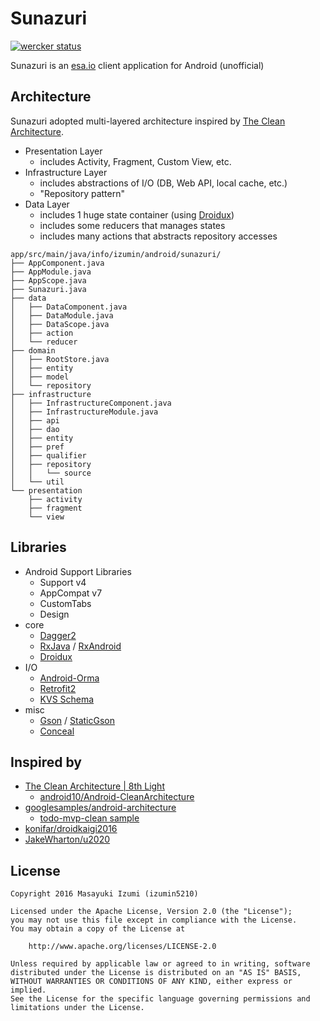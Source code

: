 # Sunazuri
[![wercker status](https://app.wercker.com/status/91911c982144b4e89dd09c390e83a647/s/master "wercker status")](https://app.wercker.com/project/bykey/91911c982144b4e89dd09c390e83a647)

Sunazuri is an [esa.io][esa] client application for Android (unofficial)


## Architecture
Sunazuri adopted multi-layered architecture inspired by [The Clean Architecture][clean].

- Presentation Layer
    - includes Activity, Fragment, Custom View, etc.
- Infrastructure Layer
    - includes abstractions of I/O (DB, Web API, local cache, etc.)
    - "Repository pattern"
- Data Layer
    - includes 1 huge state container (using [Droidux][droidux])
    - includes some reducers that manages states
    - includes many actions that abstracts repository accesses

```
app/src/main/java/info/izumin/android/sunazuri/
├── AppComponent.java
├── AppModule.java
├── AppScope.java
├── Sunazuri.java
├── data
│   ├── DataComponent.java
│   ├── DataModule.java
│   ├── DataScope.java
│   ├── action
│   └── reducer
├── domain
│   ├── RootStore.java
│   ├── entity
│   ├── model
│   └── repository
├── infrastructure
│   ├── InfrastructureComponent.java
│   ├── InfrastructureModule.java
│   ├── api
│   ├── dao
│   ├── entity
│   ├── pref
│   ├── qualifier
│   ├── repository
│   │   └── source
│   └── util
└── presentation
    ├── activity
    ├── fragment
    └── view
```

## Libraries

- Android Support Libraries
    - Support v4
    - AppCompat v7
    - CustomTabs
    - Design
- core
    - [Dagger2](http://google.github.io/dagger/)
    - [RxJava](https://github.com/ReactiveX/RxJava) / [RxAndroid](https://github.com/ReactiveX/RxAndroid)
    - [Droidux][droidux]
- I/O
    - [Android-Orma](https://github.com/gfx/Android-Orma)
    - [Retrofit2](http://square.github.io/retrofit/)
    - [KVS Schema](https://github.com/rejasupotaro/kvs-schema/)
- misc
    - [Gson](https://github.com/facebook/conceal) / [StaticGson](https://github.com/gfx/StaticGson)
    - [Conceal](https://github.com/facebook/conceal)

## Inspired by

- [The Clean Architecture | 8th Light][clean]
    - [android10/Android-CleanArchitecture][clean-app]
- [googlesamples/android-architecture][googlesample]
    - [todo-mvp-clean sample][googleclean]
- [konifar/droidkaigi2016][droidkaigi2016]
- [JakeWharton/u2020][u2020]


## License

```
Copyright 2016 Masayuki Izumi (izumin5210)

Licensed under the Apache License, Version 2.0 (the "License");
you may not use this file except in compliance with the License.
You may obtain a copy of the License at

    http://www.apache.org/licenses/LICENSE-2.0

Unless required by applicable law or agreed to in writing, software
distributed under the License is distributed on an "AS IS" BASIS,
WITHOUT WARRANTIES OR CONDITIONS OF ANY KIND, either express or implied.
See the License for the specific language governing permissions and
limitations under the License.
```

[esa]: https://esa.io/
[clean]: https://blog.8thlight.com/uncle-bob/2012/08/13/the-clean-architecture.html
[clean-app]: https://github.com/android10/Android-CleanArchitecture
[droidkaigi2016]: https://github.com/konifar/droidkaigi2016/
[googlesample]: https://github.com/googlesamples/android-architecture
[googleclean]: https://github.com/googlesamples/android-architecture/tree/todo-mvp-clean/
[u2020]: https://github.com/JakeWharton/u2020
[droidux]: https://github.com/izumin5210/Droidux
